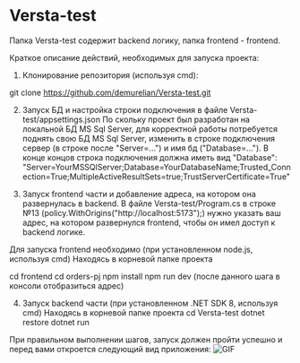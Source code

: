 # Versta-test
Папка Versta-test содержит backend логику, папка frontend - frontend.

Краткое описание действий, необходимых для запуска проекта:
1. Клонирование репозитория (используя cmd):

git clone https://github.com/demurelian/Versta-test.git

2. Запуск БД и настройка строки подключения в файле Versta-test/appsettings.json
По скольку проект был разработан на локальной БД MS Sql Server, для корректной работы потребуется поднять свою БД MS Sql Server, изменить в строке подключения сервер (в строке после "Server=...") и имя бд ("Database=...").
В конце концов строка подключения должна иметь вид "Database": "Server=YourMSSQlServer;Database=YourDatabaseName;Trusted_Connection=True;MultipleActiveResultSets=true;TrustServerCertificate=True"

3. Запуск frontend части и добавление адреса, на котором она развернулась в backend.
В файле Versta-test/Program.cs в строке №13 (policy.WithOrigins("http://localhost:5173");) нужно указать ваш адрес, на котором развернулся frontend, чтобы он имел доступ к backend логике.

Для запуска frontend необходимо (при установленном node.js, используя cmd)
Находясь в корневой папке проекта

cd frontend
cd orders-pj
npm install
npm run dev (после данного шага в консоли отобразиться адрес)

4. Запуск backend части (при установленном .NET SDK 8, используя cmd)
Находясь в корневой папке проекта
cd Versta-test
dotnet restore
dotnet run

При правильном выполнении шагов, запуск должен пройти успешно и перед вами откроется следующий вид приложения:
![GIF](https://giphy.com/gifs/FWjAhJwR5ffffkiCsp)
